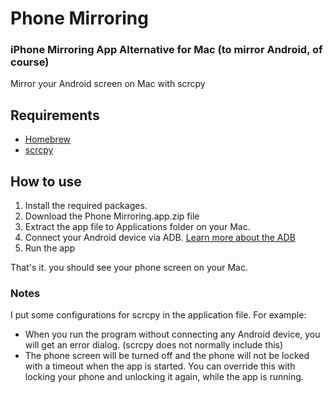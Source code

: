 # Phone Mirroring
### iPhone Mirroring App Alternative for Mac (to mirror Android, of course)
Mirror your Android screen on Mac with scrcpy

## Requirements
- [Homebrew](https://brew.sh/)
- [scrcpy](https://formulae.brew.sh/formula/scrcpy)

## How to use
1. Install the required packages.
2. Download the Phone Mirroring.app.zip file
3. Extract the app file to Applications folder on your Mac.
4. Connect your Android device via ADB. [Learn more about the ADB](https://developer.android.com/tools/adb)
5. Run the app

That's it. you should see your phone screen on your Mac.

### Notes
I put some configurations for scrcpy in the application file. For example:
- When you run the program without connecting any Android device, you will get an error dialog. (scrcpy does not normally include this)
- The phone screen will be turned off and the phone will not be locked with a timeout when the app is started. You can override this with locking your phone and unlocking it again, while the app is running.
